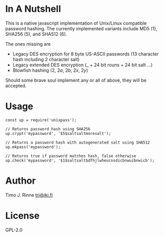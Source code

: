 In A Nutshell
=============

This is a native javascript implementation of Unix/Linux compatible
password hashing. The currently implemented variants include MD5
($1$), SHA256 ($5$), and SHA512 ($6$).

The ones missing are
  - Legacy DES encryption for 8 byte US-ASCII passwords (13 character hash including 2 character salt)
  - Legacy extended DES encryption (_ + 24 bit rouns + 24 bit salt ...)
  - Blowfish hashing ($2$, $2a$, $2b$, $2x$, $2y$)

Should some brave soul implement any or all of above, they will be accepted.


Usage
=====

```
const up = require('unixpass');

// Returns password hash using SHA256
up.crypt('mypassword', '$5$saltsaltmoresalt');

// Returns a password hash with autogenerated salt using SHA512
up.mkpass('mypassword');

// Returns true if password matches hash, false otherwise
up.check('mypassword', '$1$saltsalt$dfhjlwheucnsdicbnwuibnwicb');

```

Author
======

Timo J. Rinne <tri@iki.fi>


License
=======

GPL-2.0
